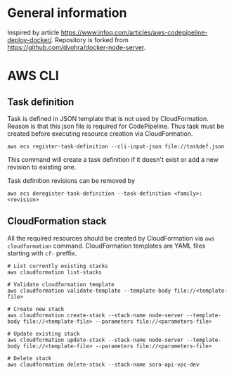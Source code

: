 # General information
Inspired by article https://www.infoq.com/articles/aws-codepipeline-deploy-docker/. Repository is forked from https://github.com/dvohra/docker-node-server.

# AWS CLI

## Task definition

Task is defined in JSON template that is not used by CloudFormation. Reason is that this json file is required for CodePipeline. Thus task must be created before executing resource creation via CloudFormation.

```
aws ecs register-task-definition --cli-input-json file://taskdef.json
```

This command will create a task definition if it doesn't exist or add a new revision to existing one.

Task definition revisions can be removed by
```
aws ecs deregister-task-definition --task-definition <family>:<revision>
```

## CloudFormation stack

All the required resources should be created by CloudFormation via `aws cloudformation` command. CloudFormation templates are YAML files starting with `cf-` preffix.

```shell
# List currently existing stacks
aws cloudformation list-stacks

# Validate cloudformation template
aws cloudformation validate-template --template-body file://<template-file>

# Create new stack
aws cloudformation create-stack --stack-name node-server --template-body file://<template-file> --parameters file://<parameters-file>

# Update existing stack
aws cloudformation update-stack --stack-name node-server --template-body file://<template-file> --parameters file://<parameters-file>

# Delete stack
aws cloudformation delete-stack --stack-name sora-api-vpc-dev
```
